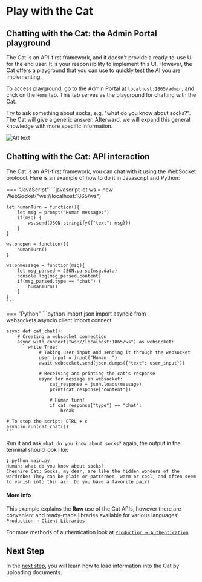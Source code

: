 # Play with the Cat

## Chatting with the Cat: the Admin Portal playground

The Cat is an API-first framework, and it doesn't provide a ready-to-use UI for the end user.
It is your responsibility to implement this UI.
However, the Cat offers a playground that you can use to quickly test the AI you are implementing.

To access playground, go to the Admin Portal at `localhost:1865/admin`, and click on the `Home` tab.
This tab serves as the playground for chatting with the Cat.

Try to ask something about socks, e.g. "what do you know about socks?".
The Cat will give a generic answer.
Afterward, we will expand this general knowledge with more specific information.

![Alt text](../assets/img/quickstart/play-with-the-cat/play-with-the-cat.png)



## Chatting with the Cat: API interaction

The Cat is an API-first framework, you can chat with it using the WebSocket protocol.
Here is an example of how to do it in Javascript and Python:

=== "JavaScript"
    ```javascript
    let ws = new WebSocket("ws://localhost:1865/ws")

    let humanTurn = function(){
        let msg = prompt("Human message:")
        if(msg) {
            ws.send(JSON.stringify({"text": msg}))
        }
    }

    ws.onopen = function(){
        humanTurn()
    }

    ws.onmessage = function(msg){
        let msg_parsed = JSON.parse(msg.data)
        console.log(msg_parsed.content)
        if(msg_parsed.type == "chat") {
            humanTurn()   
        }
    }
    ```
=== "Python"
    ```python
    import json
    import asyncio
    from websockets.asyncio.client import connect

    async def cat_chat():
        # Creating a websocket connection
        async with connect("ws://localhost:1865/ws") as websocket:
            while True:
                # Taking user input and sending it through the websocket
                user_input = input("Human: ")
                await websocket.send(json.dumps({"text": user_input}))

                # Receiving and printing the cat's response
                async for message in websocket:
                    cat_response = json.loads(message)
                    print(cat_response["content"])

                    # Human turn!
                    if cat_response["type"] == "chat":
                        break

    # To stop the script: CTRL + c
    asyncio.run(cat_chat())
    ```

Run it and ask `what do you know about socks?` again, the output in the terminal should look like:

```
❯ python main.py
Human: what do you know about socks?
Cheshire Cat: Socks, my dear, are like the hidden wonders of the wardrobe! They can be plain or patterned, warm or cool, and often seem to vanish into thin air. Do you have a favorite pair?
```

#### More Info

This example explains the **Raw** use of the Cat APIs, however there are convenient and ready-made libraries available for various languages! [`Production → Client Libraries`](../production/network/clients.md)

For more methods of authentication look at [`Production → Authentication`](../production/auth/authentication.md)

## Next Step
In the [next step](./upload-document.md), you will learn how to load information into the Cat by uploading documents.
